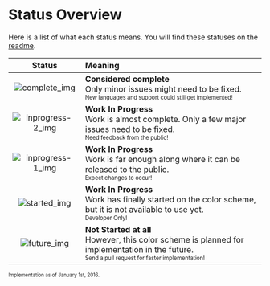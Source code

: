 # Status Overview

Here is a list of what each status means. You will find these statuses on the [readme].

| Status              | Meaning |
| :------------------:| :------ |
| ![complete_img]     | **Considered complete** <br>Only minor issues might need to be fixed. <br><sub><sup>New languages and support could still get implemented!</sup></sub>
| ![inprogress-2_img] | **Work In Progress** <br>Work is almost complete. Only a few major issues need to be fixed. <br><sub><sup>Need feedback from the public!</sup></sub>
| ![inprogress-1_img] | **Work In Progress** <br>Work is far enough along where it can be released to the public. <br><sub><sup>Expect changes to occur!</sup></sub>
| ![started_img]      | **Work In Progress** <br>Work has finally started on the color scheme, but it is not available to use yet. <br><sub><sup>Developer Only!</sup></sub>
| ![future_img]       | **Not Started at all** <br>However, this color scheme is planned for implementation in the future. <br><sub><sup>Send a pull request for faster implementation!</sup></sub>

<sub><sup>Implementation as of January 1st, 2016.</sup></sub>

<!-- ===================== References ========================= -->

<!-- images -->
[complete_img]: https://img.shields.io/badge/Complete-%20%20%20%20%20%20%20%20%20%20%20%20%20%20%20%20%20%20-brightgreen.svg?style=flat-square
[inprogress-2_img]: https://img.shields.io/badge/In_Progress-%20%20%20%20%20%20%20%20%20%20%20%20%20%20%20-green.svg?style=flat-square
[inprogress-1_img]: https://img.shields.io/badge/In_Progress-%20%20%20%20%20%20%20%20%20%20%20%20%20%20%20-yellowgreen.svg?style=flat-square
[started_img]: https://img.shields.io/badge/Started-%20%20%20%20%20%20%20%20%20%20%20%20%20%20%20%20%20%20%20%20%20-yellow.svg?style=flat-square
[future_img]: https://img.shields.io/badge/Future-%20%20%20%20%20%20%20%20%20%20%20%20%20%20%20%20%20%20%20%20%20%20-red.svg?style=flat-square

<!-- files -->
[readme]: ../README.md
